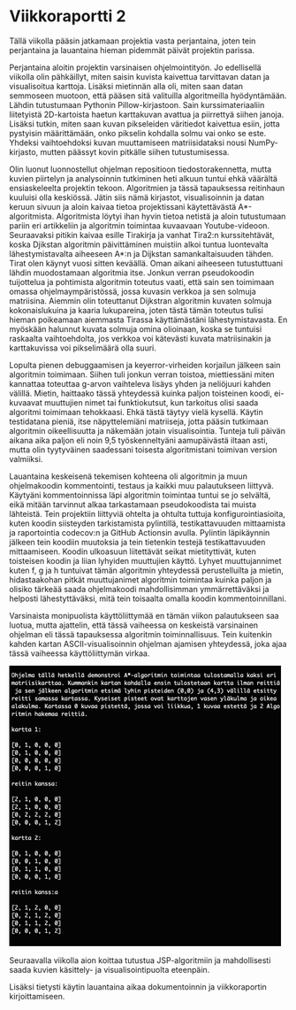# Viikkoraportti 2

Tällä viikolla pääsin jatkamaan projektia vasta perjantaina, joten tein perjantaina ja lauantaina hieman pidemmät päivät projektin parissa. 

Perjantaina aloitin projektin varsinaisen ohjelmointityön. Jo edellisellä viikolla olin pähkäillyt, miten saisin kuvista kaivettua tarvittavan datan ja visualisoitua karttoja. Lisäksi mietinnän alla oli, miten saan datan semmoseen muotoon, että pääsen sitä valituilla algoritmeilla hyödyntämään. Lähdin tutustumaan Pythonin Pillow-kirjastoon. Sain kurssimateriaaliin liitetyistä 2D-kartoista haetun karttakuvan avattua ja piirrettyä siihen janoja. Lisäksi tutkin, miten saan kuvan pikseleiden väritiedot kaivettua esiin, jotta pystyisin määrittämään, onko pikselin kohdalla solmu vai onko se este. Yhdeksi vaihtoehdoksi kuvan muuttamiseen matriisidataksi nousi NumPy-kirjasto, mutten päässyt kovin pitkälle siihen tutustumisessa.

Olin luonut luonnostellut ohjelman repositioon tiedostorakennetta, mutta kuvien piirtelyn ja analysoinnin tutkiminen heti alkuun tuntui ehkä väärältä ensiaskeleelta projektin tekoon. Algoritmien ja tässä tapauksessa reitinhaun kuuluisi olla keskiössä. Jätin siis nämä kirjastot, visualisoinnin ja datan keruun sivuun ja aloin kaivaa tietoa projektissani käytettävästä A*-algoritmista. Algoritmista löytyi ihan hyvin tietoa netistä ja aloin tutustumaan pariin eri artikkeliin ja algoritmin toimintaa kuvaavaan Youtube-videoon. Seuraavaksi pitikin kaivaa esille Tirakirja ja vanhat Tira2:n kurssitehtävät, koska Djikstan algoritmin päivittäminen muistiin alkoi tuntua luontevalta lähestymistavalta aiheeseen A*:n ja Dijkstan samankaltaisuuden tähden. Tirat olen käynyt vuosi sitten keväällä. Oman aikani aiheeseen tutustuttuani lähdin muodostamaan algoritmia itse. Jonkun verran pseudokoodin tuijottelua ja pohtimista algoritmin toteutus vaati, että sain sen toimimaan omassa ohjelmaympäristössä, jossa kuvasin verkkoa ja sen solmuja matriisina. Aiemmin olin toteuttanut Dijkstran algoritmin kuvaten solmuja kokonaislukuina ja kaaria lukupareina, joten tästä tämän toteutus tulisi hieman poikeamaan aiemmasta Tirassa käyttämästäni lähestymistavasta. En myöskään halunnut kuvata solmuja omina olioinaan, koska se tuntuisi raskaalta vaihtoehdolta, jos verkkoa voi kätevästi kuvata matriisinakin ja karttakuvissa voi pikselimäärä olla suuri.

Lopulta pienen debuggaamisen ja keyerror-virheiden korjailun jälkeen sain algoritmin toimimaan. Siihen tuli jonkun verran toistoa, miettiessäni miten kannattaa toteuttaa g-arvon vaihteleva lisäys yhden ja neliöjuuri kahden välillä. Mietin, haittaako tässä yhteydessä kuinka paljon toisteinen koodi, ei-kuvaavat muuttujien nimet tai funktiokutsut, kun tarkoitus olisi saada algoritmi toimimaan tehokkaasi. Ehkä tästä täytyy vielä kysellä. Käytin testidatana pieniä, itse näpyttelemiäni matriiseja, jotta pääsin tutkimaan algoritmin oikeellisuutta ja näkemään jotain visualisointia.  Tunteja tuli päivän aikana aika paljon eli noin 9,5 työskenneltyäni aamupäivästä iltaan asti, mutta olin tyytyväinen saadessani toisesta algoritmistani toimivan version valmiiksi.

Lauantaina keskeisenä tekemisen kohteena oli algoritmin ja muun ohjelmakoodin kommentointi, testaus ja kaikki muu palautukseen liittyvä.  Käytyäni kommentoinnissa läpi algoritmin toimintaa tuntui se jo selvältä, eikä mitään tarvinnut alkaa tarkastamaan pseudokoodista tai muista lähteistä. Tein projektiin liittyviä ohtelta ja ohtulta tuttuja konfigurointiasioita, kuten koodin siisteyden tarkistamista pylintillä, testikattavuuden mittaamista ja raportointia codecov:n ja GitHub Actionsin avulla. Pylintin läpikäynnin jälkeen tein koodiin muutoksia ja tein tietenkin testejä testikattavuuden mittaamiseen. Koodin ulkoasuun liitettävät seikat mietityttivät, kuten toisteisen koodin ja liian lyhyiden muuttujien käyttö. Lyhyet muuttujannimet kuten f, g ja h tuntuivat tämän algoritmin yhteydessä perustelluilta ja mietin, hidastaakohan pitkät muuttujanimet algoritmin toimintaa kuinka paljon ja olisiko tärkeää saada ohjelmakoodi mahdollisimman ymmärrettäväksi ja helposti lähestyttäväksi, mitä tein toisaalta omalla koodin kommentoinnillani.

Varsinaista monipuolista käyttöliittymää en tämän viikon palautukseen saa luotua, mutta ajattelin, että tässä vaiheessa on keskeistä varsinainen ohjelman eli tässä tapauksessa algoritmin toiminnallisuus. Tein kuitenkin kahden kartan ASCII-visualisoinnin ohjelman ajamisen yhteydessä, joka ajaa tässä vaiheessa käyttöliittymän virkaa.

![Viikon 2 UI-näkymä](https://github.com/J-Uhero/tiralabra/blob/main/dokumentaatio/viikon2-ui-nakyma.png)

Seuraavalla viikolla aion koittaa tutustua JSP-algoritmiin ja mahdollisesti saada kuvien käsittely- ja visualisointipuolta eteenpäin.

Lisäksi tietysti käytin lauantaina aikaa dokumentoinnin ja viikkoraportin kirjoittamiseen. 
